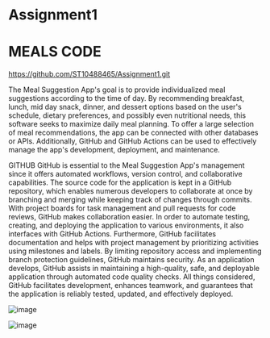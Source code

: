# Assignment1

# MEALS CODE
https://github.com/ST10488465/Assignment1.git



The Meal Suggestion App's goal is to provide individualized meal suggestions according to the time of day. By recommending breakfast, lunch, mid day snack, dinner, and dessert options based on the user's schedule, dietary preferences, and possibly even nutritional needs, this software seeks to maximize daily meal planning. To offer a large selection of meal recommendations, the app can be connected with other databases or APIs. Additionally, GitHub and GitHub Actions can be used to effectively manage the app's development, deployment, and maintenance.

GITHUB
GitHub is essential to the Meal Suggestion App's management since it offers automated workflows, version control, and collaborative capabilities. The source code for the application is kept in a GitHub repository, which enables numerous developers to collaborate at once by branching and merging while keeping track of changes through commits. With project boards for task management and pull requests for code reviews, GitHub makes collaboration easier. In order to automate testing, creating, and deploying the application to various environments, it also interfaces with GitHub Actions. Furthermore, GitHub facilitates documentation and helps with project management by prioritizing activities using milestones and labels. By limiting repository access and implementing branch protection guidelines, GitHub maintains security. As an application develops, GitHub assists in maintaining a high-quality, safe, and deployable application through automated code quality checks. All things considered, GitHub facilitates development, enhances teamwork, and guarantees that the application is reliably tested, updated, and effectively deployed.


![image](https://github.com/user-attachments/assets/60638eae-5d13-4de1-a770-b02678de1a28)


![image](https://github.com/user-attachments/assets/906461f6-499d-4961-883d-b168425a421f)
